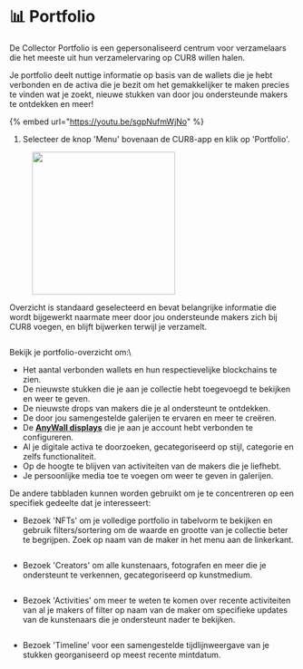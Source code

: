 # 📊 Portfolio

De Collector Portfolio is een gepersonaliseerd centrum voor verzamelaars die het meeste uit hun verzamelervaring op CUR8 willen halen.

Je portfolio deelt nuttige informatie op basis van de wallets die je hebt verbonden en de activa die je bezit om het gemakkelijker te maken precies te vinden wat je zoekt, nieuwe stukken van door jou ondersteunde makers te ontdekken en meer!

{% embed url="https://youtu.be/sgpNufmWjNo" %}

1. Selecteer de knop 'Menu' bovenaan de CUR8-app en klik op 'Portfolio'.

<figure><img src="../../.gitbook/assets/Screenshot 2025-01-13 at 13.00.53.png" alt="" width="252"><figcaption></figcaption></figure>

Overzicht is standaard geselecteerd en bevat belangrijke informatie die wordt bijgewerkt naarmate meer door jou ondersteunde makers zich bij CUR8 voegen, en blijft bijwerken terwijl je verzamelt.&#x20;

<figure><img src="../../.gitbook/assets/Screenshot 2025-01-13 at 13.09.59.png" alt=""><figcaption></figcaption></figure>

Bekijk je portfolio-overzicht om:\


* Het aantal verbonden wallets en hun respectievelijke blockchains te zien.
* De nieuwste stukken die je aan je collectie hebt toegevoegd te bekijken en weer te geven.
* De nieuwste drops van makers die je al ondersteunt te ontdekken.
* De door jou samengestelde galerijen te ervaren en meer te creëren.
* De [**AnyWall displays**](https://anywall.io) die je aan je account hebt verbonden te configureren.
* Al je digitale activa te doorzoeken, gecategoriseerd op stijl, categorie en zelfs functionaliteit.
* Op de hoogte te blijven van activiteiten van de makers die je liefhebt.
* Je persoonlijke media toe te voegen om weer te geven in galerijen.



De andere tabbladen kunnen worden gebruikt om je te concentreren op een specifiek gedeelte dat je interesseert:

* Bezoek 'NFTs' om je volledige portfolio in tabelvorm te bekijken en gebruik filters/sortering om de waarde en grootte van je collectie beter te begrijpen. Zoek op naam van de maker in het menu aan de linkerkant.

<figure><img src="../../.gitbook/assets/Screenshot 2025-01-13 at 13.12.53.png" alt=""><figcaption></figcaption></figure>

* Bezoek 'Creators' om alle kunstenaars, fotografen en meer die je ondersteunt te verkennen, gecategoriseerd op kunstmedium.

<figure><img src="../../.gitbook/assets/Screenshot 2025-01-13 at 13.15.02.png" alt=""><figcaption></figcaption></figure>

* Bezoek 'Activities' om meer te weten te komen over recente activiteiten van al je makers of filter op naam van de maker om specifieke updates van de kunstenaars die je ondersteunt nader te bekijken.

<figure><img src="../../.gitbook/assets/Screenshot 2025-01-13 at 13.16.42.png" alt=""><figcaption></figcaption></figure>

* Bezoek 'Timeline' voor een samengestelde tijdlijnweergave van je stukken georganiseerd op meest recente mintdatum.

<figure><img src="../../.gitbook/assets/Screenshot 2025-01-13 at 13.17.49.png" alt=""><figcaption></figcaption></figure>